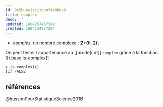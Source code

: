 ```yaml
---
id: 9s5bu4s1zsizkcof4z6kdv9
title: complex
desc: ''
updated: 1684257467349
created: 1684234977294
---
```


- *complex*, un nombre complexe : **2+0i**, **2i** ;

On peut tester l’appartenance au [[mode|r.dt]] `complex` grâce à la fonction 
[[r.base.is-complex]]


```{r}
> is.complex(x)
[1] FALSE
```

## références

@hussonPourStatistiqueScience2018